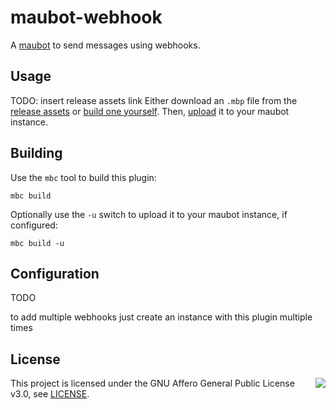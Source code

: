 # maubot-webhook
A [maubot](https://github.com/maubot/maubot) to send messages using webhooks.

## Usage
TODO: insert release assets link
Either download an `.mbp` file from the [release assets](#TODO) or [build one yourself](#building).
Then, [upload](https://docs.mau.fi/maubot/usage/basic.html#uploading-plugins) it to your maubot instance.

## Building
Use the `mbc` tool to build this plugin:
```
mbc build
```
Optionally use the `-u` switch to upload it to your maubot instance, if configured:
```
mbc build -u
```

## Configuration
TODO

to add multiple webhooks just create an instance with this plugin multiple times

## License
<img align="right" src="https://www.gnu.org/graphics/agplv3-155x51.png"/>

This project is licensed under the GNU Affero General Public License v3.0, see [LICENSE](LICENSE).
